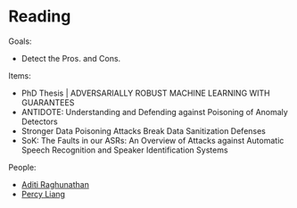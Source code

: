 # Reading

Goals:

- Detect the Pros. and Cons.

Items:

- PhD Thesis | ADVERSARIALLY ROBUST MACHINE LEARNING WITH GUARANTEES
- ANTIDOTE: Understanding and Defending against Poisoning of Anomaly Detectors
- Stronger Data Poisoning Attacks Break Data Sanitization Defenses
- SoK: The Faults in our ASRs: An Overview of Attacks against Automatic Speech Recognition and Speaker Identification Systems

People:
- [Aditi Raghunathan](https://scholar.google.com/citations?hl=en&user=Ch9iRwQAAAAJ&view_op=list_works&sortby=pubdate)
- [Percy Liang](https://scholar.google.com/citations?hl=en&user=pouyVyUAAAAJ&view_op=list_works&sortby=pubdate)